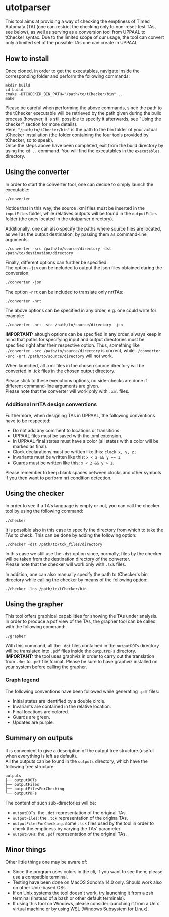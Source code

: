 # utotparser
This tool aims at providing a way of checking the emptiness of Timed Automata (TA) (one can restrict the checking only to non-reset-test TAs, see below), as well as serving as a conversion tool from UPPAAL to tChecker syntax.
Due to the limited scope of our usage, the tool can convert only a limited set of the possible TAs one can create in UPPAAL.

<h2>How to install</h2>

Once cloned, in order to get the executables, navigate inside the corresponding folder and perform the following commands:
```
mkdir build
cd build
cmake -DTCHECKER_BIN_PATH="/path/to/tChecker/bin" ..
make
```
Please be careful when performing the above commands, since the path to the tChecker executable will be retrieved by the path given during the build process (however, it is still possible to specify it afterwards, see "Using the checker" section for more details). <br>
Here, `"/path/to/tChecker/bin"` is the path to the bin folder of your actual tChecker installation (the folder containing the four tools provided by tChecker, so to speak).<br>
Once the steps above have been completed, exit from the build directory by using the `cd ..` command. You will find the executables in the `executables` directory.

<h2>Using the converter</h2>

In order to start the converter tool, one can decide to simply launch the executable:
```
./converter
```
Notice that in this way, the source .xml files must be inserted in the `inputFiles` folder, while relatives outputs will be found in the `outputFiles` folder (the ones located in the utotparser directory).

Additionally, one can also specify the paths where source files are located, as well as the output destination, by passing them as command-line arguments:
```
./converter -src /path/to/source/directory -dst /path/to/destination/directory
```

Finally, different options can further be specified: <br>
The option `-jsn` can be included to output the json files obtained during the conversion:
```
./converter -jsn
```
The option `-nrt` can be included to translate only nrtTAs:
```
./converter -nrt
```

The above options can be specified in any order, e.g. one could write for example:
```
./converter -nrt -src /path/to/source/directory -jsn
```
**IMPORTANT:** altough options can be specified in any order, always keep in mind that paths for specifying input and output directories must be specified right after their respective option. Thus, something like `./converter -src /path/to/source/directory` is correct, while  `./converter -src -nrt /path/to/source/directory` will not work.

When launched, all .xml files in the chosen source directory will be converted in .tck files in the chosen output directory.

Please stick to these executions options, no side-checks are done if different command-line arguments are given.<br>
Please note that the converter will work only with `.xml` files.

<h3>Additional nrtTA design conventions</h3>

Furthermore, when designing TAs in UPPAAL, the following conventions have to be respected:
* Do not add any comment to locations or transitions.
* UPPAAL files must be saved with the .xml extension.
* In UPPAAL final states must have a color (all states with a color will be marked as final).
* Clock declarations must be written like this: `clock x, y, z;`.
* Invariants must be written like this: `x < 2 && y == 1`.
* Guards must be written like this: `x < 2 && y > 1`.

Please remember to keep blank spaces between clocks and other symbols if you then want to perform nrt condition detection.

<h2>Using the checker</h2>

In order to see if a TA's language is empty or not, you can call the checker tool by using the following command:
```
./checker
```
It is possible also in this case to specify the directory from which to take the TAs to check. This can be done by adding the following option:
```
./checker -dst /path/to/tck_files/directory
```
In this case we still use the `-dst` option since, normally, files by the checker will be taken from the destination directory of the converter.<br>
Please note that the checker will work only with `.tck` files.

In addition, one can also manually specify the path to tChecker's bin directory while calling the checker by means of the following option:
```
./checker -lns /path/to/tChecker/bin
```

<h2>Using the grapher</h2>

This tool offers graphical capabilities for showing the TAs under analysis.<br>
In order to produce a pdf view of the TAs, the grapher tool can be called with the following command:
```
./grapher
```
With this command, all the `.dot` files contained in the `outputDOTs` directory will be translated into `.pdf` files inside the `outputPDFs` directory.<br>
**IMPORTANT:** the tool uses graphviz in order to carry out the translation from `.dot` to `.pdf` file format. Please be sure to have graphviz installed on your system before calling the grapher.

<h3>Graph legend</h3>

The following conventions have been followed while generating `.pdf` files:
* Initial states are identified by a double circle.
* Invariants are contained in the relative location.
* Final locations are colored.
* Guards are green.
* Updates are purple.

<h2>Summary on outputs</h2>

It is convenient to give a description of the output tree structure (useful when everything is left as default).<br>
All the outputs can be found in the `outputs` directory, which have the following tree structure:
```
outputs
├── outputDOTs
├── outputFiles
├── outputFilesForChecking
└── outputPDFs
```
The content of such sub-directories will be:
* `outputDOTs`: the `.dot` representation of the original TAs.
* `outputFiles`: the `.tck` representation of the origina TAs.
* `outputFilesForChecking`: some `.tck` files used by the tool in order to check the emptiness by varying the TAs' parameter.
* `outputPDFs`: the `.pdf` representation of the original TAs.

<h2>Minor things</h2>

Other little things one may be aware of:
* Since the program uses colors in the cli, if you want to see them, please use a compatible terminal.<br>
* Testing have been done on MacOS Sonoma 14.0 only. Should work also on other Unix-based OSs.
* If on Unix systems the tool doesn't work, try launching it from a zsh terminal (instead of a bash or other default terminals).
* If using this tool on Windows, please consider launching it from a Unix virtual machine or by using WSL (Windows Subsystem for Linux).
